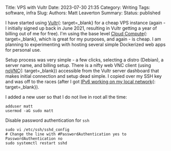 Title: VPS with Vultr
Date: 2023-07-30 21:35
Category: Writing
Tags: software, infra
Slug:
Authors: Matt Leaverton
Summary:
Status: published

I have started using [Vultr](https://www.vultr.com/){: target=_blank} for a cheap VPS instance (again - I initially signed up
back in June 2021, resulting in Vultr getting a year of billing out of me for free). I'm using the
base level [Cloud Compute](https://www.vultr.com/pricing/#cloud-compute/){: target=_blank}, which is great for my purposes, 
and again - is cheap. I am planning to experimenting with hosting several simple Dockerized web apps for personal use.

Setup process was very simple - a few clicks, selecting a distro (Debian), a server name, and billing setup. 
There is a nifty web VNC client (using [noVNC](https://novnc.com/info.html){: target=_blank}) accessible from the Vultr server dashboard that makes initial connection and setup dead simple. I copied over my 
SSH key and was off to the races (after I got [IPv6 working on my local network]({filename}local-ipv6-router.md){: target=_blank}).

I added a new user so that I do not live in root all the time:

```commandline
adduser matt
usermod -aG sudo matt
```

Disable password authentication for `ssh`

```commandline
sudo vi /etc/ssh/sshd_config
# Change the line with #PasswordAuthentication yes to PasswordAuthentication no
sudo systemctl restart sshd
```
